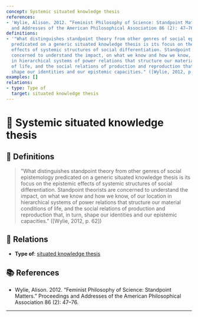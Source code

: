 ```yaml
---
concept: Systemic situated knowledge thesis
references:
- 'Wylie, Alison. 2012. “Feminist Philosophy of Science: Standpoint Matters.” Proceedings
  and Addresses of the American Philosophical Association 86 (2): 47–76.'
definitions:
- '"What distinguishes standpoint theory from other genres of social epistemology
  predicated on a generic situated knowledge thesis is its focus on the epistemic
  effects of systemic structures of social differentiation. Standpoint theorists are
  concerned to understand the impact, on what we know and how we know, of our location
  in hierarchical systems of power relations that structure our material conditions
  of life, and the social relations of production and reproduction that, in turn,
  shape our identities and our epistemic capacities." ([Wylie, 2012, p. 62])'
examples: []
relations:
- type: Type of
  target: situated knowledge thesis
---
```


# 🧠 Systemic situated knowledge thesis

## 📖 Definitions

> "What distinguishes standpoint theory from other genres of social epistemology predicated on a generic situated knowledge thesis is its focus on the epistemic effects of systemic structures of social differentiation. Standpoint theorists are concerned to understand the impact, on what we know and how we know, of our location in hierarchical systems of power relations that structure our material conditions of life, and the social relations of production and reproduction that, in turn, shape our identities and our epistemic capacities." ([Wylie, 2012, p. 62])

## 🔗 Relations

- **Type of**: [situated knowledge thesis](./situated-knowledge-thesis.md)

## 📚 References

- Wylie, Alison. 2012. “Feminist Philosophy of Science: Standpoint Matters.” Proceedings and Addresses of the American Philosophical Association 86 (2): 47–76.


---

<script src="https://giscus.app/client.js"
        data-repo="natesheehan/conceptcartography"
        data-repo-id="R_kgDOPB5QiQ"
        data-category="General"
        data-category-id="DIC_kwDOPB5Qic4CsAxd"
        data-mapping="pathname"
        data-strict="0"
        data-reactions-enabled="1"
        data-emit-metadata="0"
        data-input-position="bottom"
        data-theme="catppuccin_mocha"
        data-lang="en"
        crossorigin="anonymous"
        async>
</script>
